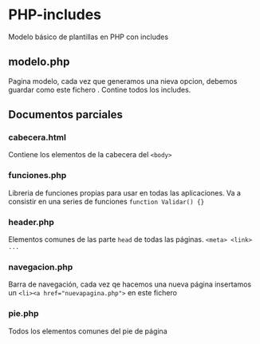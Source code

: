 # PHP-includes
Modelo básico de plantillas en PHP con includes

## modelo.php 
Pagina modelo, cada vez que generamos una nieva opcion, debemos guardar como este fichero  . Contine todos los includes.

## Documentos parciales
### cabecera.html 
Contiene los elementos de la cabecera del ```<body>```
### funciones.php
Libreria de funciones propias para usar en todas las aplicaciones. Va a consistir en una series de funciones 
```function Validar() {} ```
### header.php
Elementos comunes de las parte ```head``` de todas las páginas. ```<meta> <link> ...```
### navegacion.php 
Barra de navegación, cada vez qe hacemos una nueva página insertamos un ```<li><a href="nuevapagina.php">``` en este fichero
### pie.php
Todos los elementos comunes del pie de página


